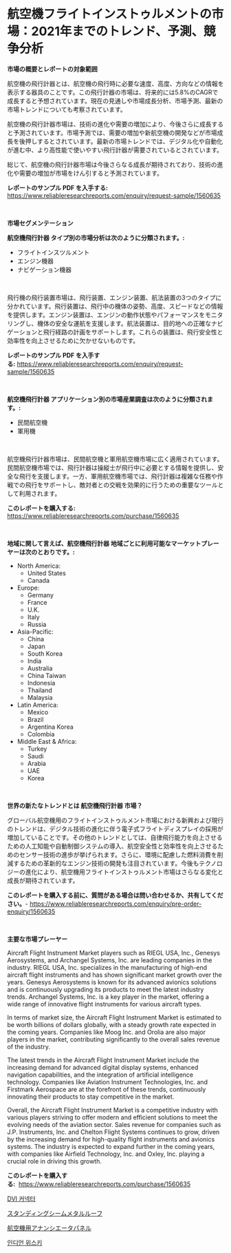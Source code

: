 <p><h1>航空機フライトインストゥルメントの市場：2021年までのトレンド、予測、競争分析</h1></p><p><strong>市場の概要とレポートの対象範囲</strong></p>
<p><p>航空機の飛行計器とは、航空機の飛行時に必要な速度、高度、方向などの情報を表示する器具のことです。この飛行計器の市場は、将来的には5.8%のCAGRで成長すると予想されています。現在の見通しや市場成長分析、市場予測、最新の市場トレンドについても考察されています。</p><p>航空機の飛行計器市場は、技術の進化や需要の増加により、今後さらに成長すると予測されています。市場予測では、需要の増加や新航空機の開発などが市場成長を後押しするとされています。最新の市場トレンドでは、デジタル化や自動化が進む中、より高性能で使いやすい飛行計器が需要されているとされています。</p><p>総じて、航空機の飛行計器市場は今後さらなる成長が期待されており、技術の進化や需要の増加が市場をけん引すると予測されています。</p></p>
<p><strong>レポートのサンプル PDF を入手する:</strong> <a href="https://www.reliableresearchreports.com/enquiry/request-sample/1560635">https://www.reliableresearchreports.com/enquiry/request-sample/1560635</a></p>
<p>&nbsp;</p>
<p><strong>市場セグメンテーション</strong></p>
<p><strong>航空機飛行計器 タイプ別の市場分析は次のように分類されます。:</strong></p>
<p><ul><li>フライトインスツルメント</li><li>エンジン機器</li><li>ナビゲーション機器</li></ul></p>
<p>&nbsp;</p>
<p><p>飛行機の飛行装置市場は、飛行装置、エンジン装置、航法装置の3つのタイプに分かれています。飛行装置は、飛行中の機体の姿勢、高度、スピードなどの情報を提供します。エンジン装置は、エンジンの動作状態やパフォーマンスをモニタリングし、機体の安全な運航を支援します。航法装置は、目的地への正確なナビゲーションと飛行経路の計画をサポートします。これらの装置は、飛行安全性と効率性を向上させるために欠かせないものです。</p></p>
<p><strong>レポートのサンプル PDF を入手する:</strong>&nbsp;<a href="https://www.reliableresearchreports.com/enquiry/request-sample/1560635">https://www.reliableresearchreports.com/enquiry/request-sample/1560635</a></p>
<p>&nbsp;</p>
<p><strong> 航空機飛行計器 アプリケーション別の市場産業調査は次のように分類されます。:</strong></p>
<p><ul><li>民間航空機</li><li>軍用機</li></ul></p>
<p>&nbsp;</p>
<p><p>航空機飛行計器市場は、民間航空機と軍用航空機市場に広く適用されています。民間航空機市場では、飛行計器は操縦士が飛行中に必要とする情報を提供し、安全な飛行を支援します。一方、軍用航空機市場では、飛行計器は複雑な任務や作戦での飛行をサポートし、敵対者との交戦を効果的に行うための重要なツールとして利用されます。</p></p>
<p><strong>このレポートを購入する:</strong>&nbsp; <a href="https://www.reliableresearchreports.com/purchase/1560635">https://www.reliableresearchreports.com/purchase/1560635</a></p>
<p>&nbsp;</p>
<p><strong>地域に関して言えば、航空機飛行計器 地域ごとに利用可能なマーケットプレーヤーは次のとおりです。:</strong></p>
<p><ul>
    <li>
        North America:
        <ul>
            <li>United States</li>
            <li>Canada</li>
        </ul>
    </li>
    <li>
        Europe:
        <ul>
            <li>Germany</li>
            <li>France</li>
            <li>U.K.</li>
            <li>Italy</li>
            <li>Russia</li>
        </ul>
    </li>
    <li>
        Asia-Pacific:
        <ul>
            <li>China</li>
            <li>Japan</li>
            <li>South Korea</li>
            <li>India</li>
            <li>Australia</li>
            <li>China Taiwan</li>
            <li>Indonesia</li>
            <li>Thailand</li>
            <li>Malaysia</li>
        </ul>
    </li>
    <li>
        Latin America:
        <ul>
            <li>Mexico</li>
            <li>Brazil</li>
            <li>Argentina Korea</li>
            <li>Colombia</li>
        </ul>
    </li>
    <li>
        Middle East & Africa:
        <ul>
            <li>Turkey</li>
            <li>Saudi</li>
            <li>Arabia</li>
            <li>UAE</li>
            <li>Korea</li>
        </ul>
    </li>
    </ul></p>
<p>&nbsp;</p>
<p><strong>世界の新たなトレンドとは 航空機飛行計器 市場？</strong></p>
<p><p>グローバル航空機用のフライトインストゥルメント市場における新興および現行のトレンドは、デジタル技術の進化に伴う電子式フライトディスプレイの採用が増加していることです。その他のトレンドとしては、自律飛行能力を向上させるための人工知能や自動制御システムの導入、航空安全性と効率性を向上させるためのセンサー技術の進歩が挙げられます。さらに、環境に配慮した燃料消費を削減するための革新的なエンジン技術の開発も注目されています。今後もテクノロジーの進化により、航空機用フライトインストゥルメント市場はさらなる変化と成長が期待されています。</p></p>
<p><strong>このレポートを購入する前に、質問がある場合は問い合わせるか、共有してください。</strong>- <a href="https://www.reliableresearchreports.com/enquiry/pre-order-enquiry/1560635">https://www.reliableresearchreports.com/enquiry/pre-order-enquiry/1560635</a></p>
<p>&nbsp;</p>
<p><strong>主要な市場プレーヤー</strong></p>
<p><p>Aircraft Flight Instrument Market players such as RIEGL USA, Inc., Genesys Aerosystems, and Archangel Systems, Inc. are leading companies in the industry. RIEGL USA, Inc. specializes in the manufacturing of high-end aircraft flight instruments and has shown significant market growth over the years. Genesys Aerosystems is known for its advanced avionics solutions and is continuously upgrading its products to meet the latest industry trends. Archangel Systems, Inc. is a key player in the market, offering a wide range of innovative flight instruments for various aircraft types.</p><p>In terms of market size, the Aircraft Flight Instrument Market is estimated to be worth billions of dollars globally, with a steady growth rate expected in the coming years. Companies like Moog Inc. and Orolia are also major players in the market, contributing significantly to the overall sales revenue of the industry.</p><p>The latest trends in the Aircraft Flight Instrument Market include the increasing demand for advanced digital display systems, enhanced navigation capabilities, and the integration of artificial intelligence technology. Companies like Aviation Instrument Technologies, Inc. and Firstmark Aerospace are at the forefront of these trends, continuously innovating their products to stay competitive in the market.</p><p>Overall, the Aircraft Flight Instrument Market is a competitive industry with various players striving to offer modern and efficient solutions to meet the evolving needs of the aviation sector. Sales revenue for companies such as J.P. Instruments, Inc. and Chelton Flight Systems continues to grow, driven by the increasing demand for high-quality flight instruments and avionics systems. The industry is expected to expand further in the coming years, with companies like Airfield Technology, Inc. and Oxley, Inc. playing a crucial role in driving this growth.</p></p>
<p><strong>このレポートを購入する:</strong>&nbsp;&nbsp;<a href="https://www.reliableresearchreports.com/purchase/1560635">https://www.reliableresearchreports.com/purchase/1560635</a></p>
<p><p><a href="https://medium.com/@codinchelcea2022/dvi-%EC%BB%A4%EB%84%A5%ED%84%B0-%EC%8B%9C%EC%9E%A5-%EA%B2%BD%EC%9F%81-%EB%B6%84%EC%84%9D-%EC%8B%9C%EC%9E%A5-%EB%8F%99%ED%96%A5-%EB%B0%8F-2031%EB%85%84%EA%B9%8C%EC%A7%80-%EC%98%88%EC%B8%A1-646593c60a51">DVI 커넥터</a></p><p><a href="https://medium.com/@redsalmon1949/%E3%82%B9%E3%82%BF%E3%83%B3%E3%83%87%E3%82%A3%E3%83%B3%E3%82%B0%E3%82%B7%E3%83%BC%E3%83%A0%E3%83%A1%E3%82%BF%E3%83%AB%E5%B1%8B%E6%A0%B9%E3%81%AE%E5%B8%82%E5%A0%B4%E8%A6%8F%E6%A8%A1-%E5%B8%82%E5%A0%B4%E3%81%AE%E5%B1%95%E6%9C%9B%E3%81%A8%E5%B8%82%E5%A0%B4%E4%BA%88%E6%B8%AC-2024%E5%B9%B4%E3%81%8B%E3%82%892031%E5%B9%B4-75d8a254ffea">スタンディングシームメタルルーフ</a></p><p><a href="https://github.com/EstaSprer20231/Market-Research-Report-List-1/blob/main/44015425705.md">航空機用アナンシエータパネル</a></p><p><a href="https://medium.com/@fabiancobuc20222022/%EC%9D%B8%EB%8F%84-%EC%9C%84%EC%8A%A4%ED%82%A4-%EC%8B%9C%EC%9E%A5-%EA%B2%BD%EC%9F%81-%EB%B6%84%EC%84%9D-%EC%8B%9C%EC%9E%A5-%EB%8F%99%ED%96%A5-%EB%B0%8F-2031%EB%85%84%EA%B9%8C%EC%A7%80%EC%9D%98-%EC%98%88%EC%B8%A1-c402d13f673c">인디언 위스키</a></p></p>